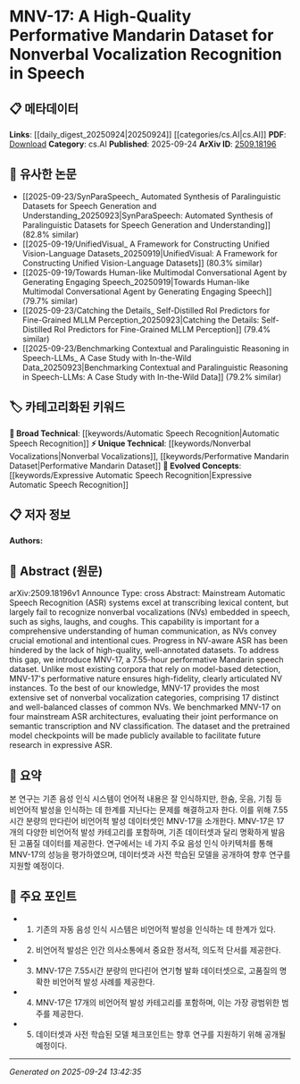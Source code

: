 <!-- KEYWORD_LINKING_METADATA:
{
  "processed_timestamp": "2025-09-24T13:42:35.408380",
  "vocabulary_version": "1.0",
  "selected_keywords": [
    "Automatic Speech Recognition",
    "Nonverbal Vocalizations",
    "Performative Mandarin Dataset",
    "Expressive Automatic Speech Recognition"
  ],
  "rejected_keywords": [],
  "similarity_scores": {
    "Automatic Speech Recognition": 0.78,
    "Nonverbal Vocalizations": 0.82,
    "Performative Mandarin Dataset": 0.85,
    "Expressive Automatic Speech Recognition": 0.79
  },
  "extraction_method": "AI_prompt_based",
  "budget_applied": true,
  "candidates_json": {
    "candidates": [
      {
        "surface": "Automatic Speech Recognition",
        "canonical": "Automatic Speech Recognition",
        "aliases": [
          "ASR"
        ],
        "category": "broad_technical",
        "rationale": "ASR is a foundational technology in speech processing, relevant for linking to broader technical discussions.",
        "novelty_score": 0.45,
        "connectivity_score": 0.88,
        "specificity_score": 0.6,
        "link_intent_score": 0.78
      },
      {
        "surface": "Nonverbal Vocalizations",
        "canonical": "Nonverbal Vocalizations",
        "aliases": [
          "NVs"
        ],
        "category": "unique_technical",
        "rationale": "This term is central to the paper's focus on expanding ASR capabilities to include emotional and intentional cues.",
        "novelty_score": 0.75,
        "connectivity_score": 0.7,
        "specificity_score": 0.85,
        "link_intent_score": 0.82
      },
      {
        "surface": "Performative Mandarin Dataset",
        "canonical": "Performative Mandarin Dataset",
        "aliases": [
          "MNV-17"
        ],
        "category": "unique_technical",
        "rationale": "The dataset is a novel contribution to the field, offering new opportunities for research in expressive ASR.",
        "novelty_score": 0.8,
        "connectivity_score": 0.65,
        "specificity_score": 0.9,
        "link_intent_score": 0.85
      },
      {
        "surface": "Expressive ASR",
        "canonical": "Expressive Automatic Speech Recognition",
        "aliases": [
          "Expressive ASR"
        ],
        "category": "evolved_concepts",
        "rationale": "This concept represents an evolution in ASR technology, focusing on emotional and nonverbal content.",
        "novelty_score": 0.7,
        "connectivity_score": 0.75,
        "specificity_score": 0.8,
        "link_intent_score": 0.79
      }
    ],
    "ban_list_suggestions": [
      "speech",
      "dataset",
      "model"
    ]
  },
  "decisions": [
    {
      "candidate_surface": "Automatic Speech Recognition",
      "resolved_canonical": "Automatic Speech Recognition",
      "decision": "linked",
      "scores": {
        "novelty": 0.45,
        "connectivity": 0.88,
        "specificity": 0.6,
        "link_intent": 0.78
      }
    },
    {
      "candidate_surface": "Nonverbal Vocalizations",
      "resolved_canonical": "Nonverbal Vocalizations",
      "decision": "linked",
      "scores": {
        "novelty": 0.75,
        "connectivity": 0.7,
        "specificity": 0.85,
        "link_intent": 0.82
      }
    },
    {
      "candidate_surface": "Performative Mandarin Dataset",
      "resolved_canonical": "Performative Mandarin Dataset",
      "decision": "linked",
      "scores": {
        "novelty": 0.8,
        "connectivity": 0.65,
        "specificity": 0.9,
        "link_intent": 0.85
      }
    },
    {
      "candidate_surface": "Expressive ASR",
      "resolved_canonical": "Expressive Automatic Speech Recognition",
      "decision": "linked",
      "scores": {
        "novelty": 0.7,
        "connectivity": 0.75,
        "specificity": 0.8,
        "link_intent": 0.79
      }
    }
  ]
}
-->

# MNV-17: A High-Quality Performative Mandarin Dataset for Nonverbal Vocalization Recognition in Speech

## 📋 메타데이터

**Links**: [[daily_digest_20250924|20250924]] [[categories/cs.AI|cs.AI]]
**PDF**: [Download](https://arxiv.org/pdf/2509.18196.pdf)
**Category**: cs.AI
**Published**: 2025-09-24
**ArXiv ID**: [2509.18196](https://arxiv.org/abs/2509.18196)

## 🔗 유사한 논문
- [[2025-09-23/SynParaSpeech_ Automated Synthesis of Paralinguistic Datasets for Speech Generation and Understanding_20250923|SynParaSpeech: Automated Synthesis of Paralinguistic Datasets for Speech Generation and Understanding]] (82.8% similar)
- [[2025-09-19/UnifiedVisual_ A Framework for Constructing Unified Vision-Language Datasets_20250919|UnifiedVisual: A Framework for Constructing Unified Vision-Language Datasets]] (80.3% similar)
- [[2025-09-19/Towards Human-like Multimodal Conversational Agent by Generating Engaging Speech_20250919|Towards Human-like Multimodal Conversational Agent by Generating Engaging Speech]] (79.7% similar)
- [[2025-09-23/Catching the Details_ Self-Distilled RoI Predictors for Fine-Grained MLLM Perception_20250923|Catching the Details: Self-Distilled RoI Predictors for Fine-Grained MLLM Perception]] (79.4% similar)
- [[2025-09-23/Benchmarking Contextual and Paralinguistic Reasoning in Speech-LLMs_ A Case Study with In-the-Wild Data_20250923|Benchmarking Contextual and Paralinguistic Reasoning in Speech-LLMs: A Case Study with In-the-Wild Data]] (79.2% similar)

## 🏷️ 카테고리화된 키워드
**🧠 Broad Technical**: [[keywords/Automatic Speech Recognition|Automatic Speech Recognition]]
**⚡ Unique Technical**: [[keywords/Nonverbal Vocalizations|Nonverbal Vocalizations]], [[keywords/Performative Mandarin Dataset|Performative Mandarin Dataset]]
**🚀 Evolved Concepts**: [[keywords/Expressive Automatic Speech Recognition|Expressive Automatic Speech Recognition]]

## 📋 저자 정보

**Authors:** 

## 📄 Abstract (원문)

arXiv:2509.18196v1 Announce Type: cross 
Abstract: Mainstream Automatic Speech Recognition (ASR) systems excel at transcribing lexical content, but largely fail to recognize nonverbal vocalizations (NVs) embedded in speech, such as sighs, laughs, and coughs. This capability is important for a comprehensive understanding of human communication, as NVs convey crucial emotional and intentional cues. Progress in NV-aware ASR has been hindered by the lack of high-quality, well-annotated datasets. To address this gap, we introduce MNV-17, a 7.55-hour performative Mandarin speech dataset. Unlike most existing corpora that rely on model-based detection, MNV-17's performative nature ensures high-fidelity, clearly articulated NV instances. To the best of our knowledge, MNV-17 provides the most extensive set of nonverbal vocalization categories, comprising 17 distinct and well-balanced classes of common NVs. We benchmarked MNV-17 on four mainstream ASR architectures, evaluating their joint performance on semantic transcription and NV classification. The dataset and the pretrained model checkpoints will be made publicly available to facilitate future research in expressive ASR.

## 📝 요약

본 연구는 기존 음성 인식 시스템이 언어적 내용은 잘 인식하지만, 한숨, 웃음, 기침 등 비언어적 발성을 인식하는 데 한계를 지닌다는 문제를 해결하고자 한다. 이를 위해 7.55시간 분량의 만다린어 비언어적 발성 데이터셋인 MNV-17을 소개한다. MNV-17은 17개의 다양한 비언어적 발성 카테고리를 포함하며, 기존 데이터셋과 달리 명확하게 발음된 고품질 데이터를 제공한다. 연구에서는 네 가지 주요 음성 인식 아키텍처를 통해 MNV-17의 성능을 평가하였으며, 데이터셋과 사전 학습된 모델을 공개하여 향후 연구를 지원할 예정이다.

## 🎯 주요 포인트

- 1. 기존의 자동 음성 인식 시스템은 비언어적 발성을 인식하는 데 한계가 있다.
- 2. 비언어적 발성은 인간 의사소통에서 중요한 정서적, 의도적 단서를 제공한다.
- 3. MNV-17은 7.55시간 분량의 만다린어 연기형 발화 데이터셋으로, 고품질의 명확한 비언어적 발성 사례를 제공한다.
- 4. MNV-17은 17개의 비언어적 발성 카테고리를 포함하며, 이는 가장 광범위한 범주를 제공한다.
- 5. 데이터셋과 사전 학습된 모델 체크포인트는 향후 연구를 지원하기 위해 공개될 예정이다.


---

*Generated on 2025-09-24 13:42:35*